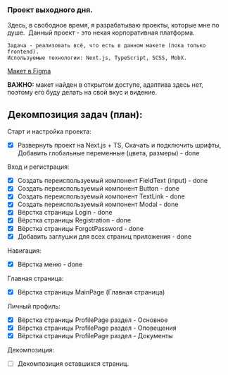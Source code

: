 ### Проект выходного дня.

Здесь, в свободное время, я разрабатываю проекты, которые мне по душе.  Данный проект - это некая корпоративная платформа.

```
Задача - реализовать всё, что есть в данном макете (пока только frontend).
Используемые технологии: Next.js, TypeScript, SCSS, MobX.
```

[Макет в Figma](<https://www.figma.com/file/m5CG1mdmpImOuZZGTq9NDc/Untitled-(Copy)?type=design&mode=design&t=YvOUed0OotCPU1tx-0>)

**ВАЖНО:** макет найден в открытом доступе, адаптива здесь нет, поэтому его буду делать на свой вкус и видение.

## Декомпозиция задач (план):

Старт и настройка проекта:

-   [x] Развернуть проект на Next.js + TS, Скачать и подключить шрифты, Добавить глобальные переменные (цвета, размеры) - done

Вход и регистрация:

-   [x] Создать переиспользуемый компонент FieldText (input) - done
-   [x] Создать переиспользуемый компонент Button - done
-   [x] Создать переиспользуемый компонент TextLink - done
-   [x] Создать переиспользуемый компонент Modal - done
-   [x] Вёрстка страницы Login - done
-   [x] Вёрстка страницы Registration - done
-   [x] Вёрстка страницы ForgotPassword - done
-   [x] Добавить заглушки для всех страниц приложения - done

Навигация:

-   [x] Вёрстка меню - done

Главная страница:

-   [x] Вёрстка страницы MainPage (Главная страница)

Личный профиль:

-   [x] Вёрстка страницы ProfilePage раздел - Основное
-   [x] Вёрстка страницы ProfilePage раздел - Оповещения
-   [x] Вёрстка страницы ProfilePage раздел - Документы

Декомпозиция:

-   [ ] Декомпозиция оставшихся страниц.
